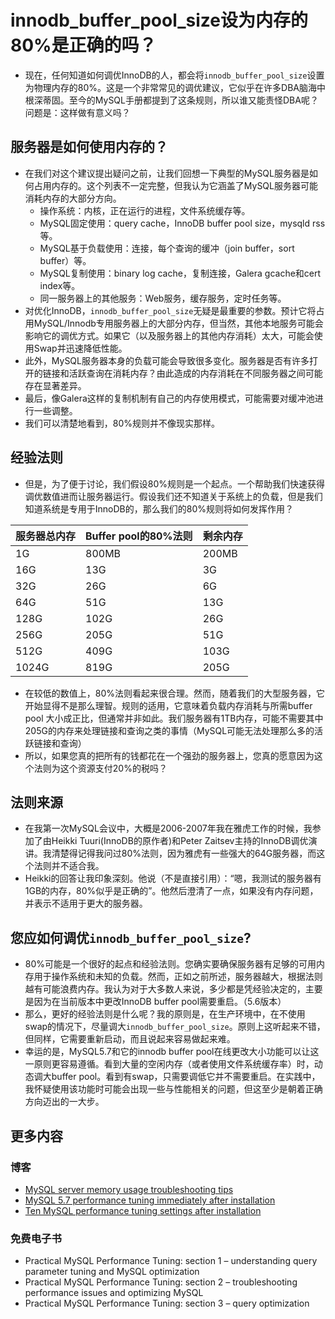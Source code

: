 # innodb_buffer_pool_size设为内存的80%是正确的吗？
- 现在，任何知道如何调优InnoDB的人，都会将`innodb_buffer_pool_size`设置为物理内存的80%。这是一个非常常见的调优建议，它似乎在许多DBA脑海中根深蒂固。至今的MySQL手册都提到了这条规则，所以谁又能责怪DBA呢？问题是：这样做有意义吗？
## 服务器是如何使用内存的？
- 在我们对这个建议提出疑问之前，让我们回想一下典型的MySQL服务器是如何占用内存的。这个列表不一定完整，但我认为它涵盖了MySQL服务器可能消耗内存的大部分方向。
	- 操作系统：内核，正在运行的进程，文件系统缓存等。
	- MySQL固定使用：query cache，InnoDB buffer pool size，mysqld rss等。
	- MySQL基于负载使用：连接，每个查询的缓冲（join buffer，sort buffer）等。
	- MySQL复制使用：binary log cache，复制连接，Galera gcache和cert index等。
	- 同一服务器上的其他服务：Web服务，缓存服务，定时任务等。
- 对优化InnoDB，`innodb_buffer_pool_size`无疑是最重要的参数。预计它将占用MySQL/Innodb专用服务器上的大部分内存，但当然，其他本地服务可能会影响它的调优方式。如果它（以及服务器上的其他内存消耗）太大，可能会使用Swap并迅速降低性能。
- 此外，MySQL服务器本身的负载可能会导致很多变化。服务器是否有许多打开的链接和活跃查询在消耗内存？由此造成的内存消耗在不同服务器之间可能存在显著差异。
- 最后，像Galera这样的复制机制有自己的内存使用模式，可能需要对缓冲池进行一些调整。
- 我们可以清楚地看到，80%规则并不像现实那样。
## 经验法则
- 但是，为了便于讨论，我们假设80%规则是一个起点。一个帮助我们快速获得调优数值进而让服务器运行。假设我们还不知道关于系统上的负载，但是我们知道系统是专用于InnoDB的，那么我们的80%规则将如何发挥作用？

|服务器总内存|Buffer pool的80%法则|剩余内存|
|-|-|-|
|1G|800MB|200MB|
|16G|13G|3G|
|32G|26G|6G|
|64G|51G|13G|
|128G|102G|26G|
|256G|205G|51G|
|512G|409G|103G|
|1024G|819G|205G|

- 在较低的数值上，80%法则看起来很合理。然而，随着我们的大型服务器，它开始显得不是那么理智。规则的适用，它意味着负载内存消耗与所需buffer pool 大小成正比，但通常并非如此。我们服务器有1TB内存，可能不需要其中205G的内存来处理链接和查询之类的事情（MySQL可能无法处理那么多的活跃链接和查询）
- 所以，如果您真的把所有的钱都花在一个强劲的服务器上，您真的愿意因为这个法则为这个资源支付20%的税吗？
## 法则来源
- 在我第一次MySQL会议中，大概是2006-2007年我在雅虎工作的时候，我参加了由Heikki Tuuri(InnoDB的原作者)和Peter Zaitsev主持的InnoDB调优演讲。我清楚得记得我问过80%法则，因为雅虎有一些强大的64G服务器，而这个法则并不适合我。
- Heikki的回答让我印象深刻。他说（不是直接引用）：“嗯，我测试的服务器有1GB的内存，80%似乎是正确的”。他然后澄清了一点，如果没有内存问题，并表示不适用于更大的服务器。
## 您应如何调优`innodb_buffer_pool_size`?
- 80%可能是一个很好的起点和经验法则。您确实要确保服务器有足够的可用内存用于操作系统和未知的负载。然而，正如之前所述，服务器越大，根据法则越有可能浪费内存。我认为对于大多数人来说，多少都是凭经验决定的，主要是因为在当前版本中更改InnoDB buffer pool需要重启。（5.6版本）
- 那么，更好的经验法则是什么呢？我的原则是，在生产环境中，在不使用swap的情况下，尽量调大`innodb_buffer_pool_size`。原则上这听起来不错，但同样，它需要重新启动，而且说起来容易做起来难。
- 幸运的是，MySQL5.7和它的innodb buffer pool在线更改大小功能可以让这一原则更容易遵循。看到大量的空闲内存（或者使用文件系统缓存率）时，动态调大buffer pool。看到有swap，只需要调低它并不需要重启。在实践中，我怀疑使用该功能时可能会出现一些与性能相关的问题，但这至少是朝着正确方向迈出的一大步。
## 更多内容
### 博客
- [MySQL server memory usage troubleshooting tips](https://www.percona.com/blog/2014/01/24/mysql-server-memory-usage-2/)
- [MySQL 5.7 performance tuning immediately after installation](https://www.percona.com/blog/2016/10/12/mysql-5-7-performance-tuning-immediately-after-installation/)
- [Ten MySQL performance tuning settings after installation](https://www.percona.com/blog/2014/01/28/10-mysql-performance-tuning-settings-after-installation/)
### 免费电子书
- Practical MySQL Performance Tuning: section 1 – understanding query parameter tuning and MySQL optimization
- Practical MySQL Performance Tuning: section 2 – troubleshooting performance issues and optimizing MySQL
- Practical MySQL Performance Tuning: section 3 – query optimization
